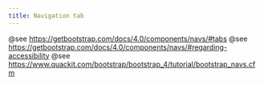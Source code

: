 ```yaml
---
title: Navigation tab
---
```


@see https://getbootstrap.com/docs/4.0/components/navs/#tabs
@see https://getbootstrap.com/docs/4.0/components/navs/#regarding-accessibility
@see https://www.quackit.com/bootstrap/bootstrap_4/tutorial/bootstrap_navs.cfm
